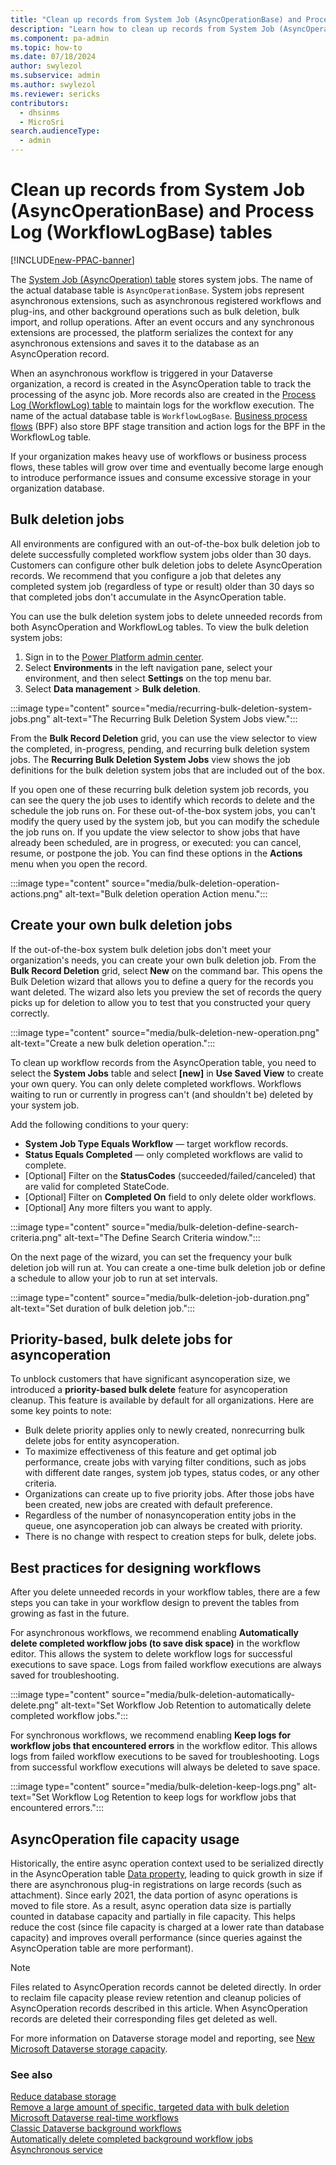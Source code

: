 ```yaml
---
title: "Clean up records from System Job (AsyncOperationBase) and Process Log (WorkflowLogBase) tables"
description: "Learn how to clean up records from System Job (AsyncOperationBase) and Process Log (WorkflowLogBase) tables."
ms.component: pa-admin
ms.topic: how-to
ms.date: 07/18/2024
author: swylezol
ms.subservice: admin
ms.author: swylezol
ms.reviewer: sericks 
contributors:
  - dhsinms 
  - MicroSri
search.audienceType: 
  - admin
---
```

# Clean up records from System Job (AsyncOperationBase) and Process Log (WorkflowLogBase) tables

[!INCLUDE[new-PPAC-banner](~/includes/new-PPAC-banner.md)]

The [System Job (AsyncOperation) table](/power-apps/developer/data-platform/reference/entities/asyncoperation) stores system jobs. The name of the actual database table is `AsyncOperationBase`. System jobs represent asynchronous extensions, such as asynchronous registered workflows and plug-ins, and other background operations such as bulk deletion, bulk import, and rollup operations. After an event occurs and any synchronous extensions are processed, the platform serializes the context for any asynchronous extensions and saves it to the database as an AsyncOperation record.

When an asynchronous workflow is triggered in your Dataverse organization, a record is created in the AsyncOperation table to track the processing of the async job. More records also are created in the [Process Log (WorkflowLog) table](/power-apps/developer/data-platform/reference/entities/workflowlog) to maintain logs for the workflow execution. The name of the actual database table is `WorkflowLogBase`. [Business process flows](/power-automate/business-process-flows-overview) (BPF) also store BPF stage transition and action logs for the BPF in the WorkflowLog table.

If your organization makes heavy use of workflows or business process flows, these tables will grow over time and eventually become large enough to introduce performance issues and consume excessive storage in your organization database.

## Bulk deletion jobs

All environments are configured with an out-of-the-box bulk deletion job to delete successfully completed workflow system jobs older than 30 days. Customers can configure other bulk deletion jobs to delete AsyncOperation records. We recommend that you configure a job that deletes any completed system job (regardless of type or result) older than 30 days so that completed jobs don't accumulate in the AsyncOperation table.

You can use the bulk deletion system jobs to delete unneeded records from both AsyncOperation and WorkflowLog tables. To view the bulk deletion system jobs:

1. Sign in to the [Power Platform admin center](https://admin.powerplatform.microsoft.com/).
2. Select **Environments** in the left navigation pane, select your environment, and then select **Settings** on the top menu bar.
3. Select **Data management** > **Bulk deletion**.

:::image type="content" source="media/recurring-bulk-deletion-system-jobs.png" alt-text="The Recurring Bulk Deletion System Jobs view.":::

From the **Bulk Record Deletion** grid, you can use the view selector to view the completed, in-progress, pending, and recurring bulk deletion system jobs. The **Recurring Bulk Deletion System Jobs** view shows the job definitions for the bulk deletion system jobs that are included out of the box.

If you open one of these recurring bulk deletion system job records, you can see the query the job uses to identify which records to delete and the schedule the job runs on. For these out-of-the-box system jobs, you can't modify the query used by the system job, but you can modify the schedule the job runs on. If you update the view selector to show jobs that have already been scheduled, are in progress, or executed: you can cancel, resume, or postpone the job. You can find these options in the **Actions** menu when you open the record.

:::image type="content" source="media/bulk-deletion-operation-actions.png" alt-text="Bulk deletion operation Action menu.":::

## Create your own bulk deletion jobs

If the out-of-the-box system bulk deletion jobs don't meet your organization's needs, you can create your own bulk deletion job. From the **Bulk Record Deletion** grid, select **New** on the command bar. This opens the Bulk Deletion wizard that allows you to define a query for the records you want deleted. The wizard also lets you preview the set of records the query picks up for deletion to allow you to test that you constructed your query correctly.

:::image type="content" source="media/bulk-deletion-new-operation.png" alt-text="Create a new bulk deletion operation.":::

To clean up workflow records from the AsyncOperation table, you need to select the **System Jobs** table and select **[new]** in **Use Saved View** to create your own query. You can only delete completed workflows. Workflows waiting to run or currently in progress can't (and shouldn't be) deleted by your system job.

Add the following conditions to your query:

- **System Job Type Equals Workflow** — target workflow records.
- **Status Equals Completed** — only completed workflows are valid to complete.
- [Optional] Filter on the **StatusCodes** (succeeded/failed/canceled) that are valid for completed StateCode.
- [Optional] Filter on **Completed On** field to only delete older workflows.
- [Optional] Any more filters you want to apply.

:::image type="content" source="media/bulk-deletion-define-search-criteria.png" alt-text="The Define Search Criteria window.":::

On the next page of the wizard, you can set the frequency your bulk deletion job will run at. You can create a one-time bulk deletion job or define a schedule to allow your job to run at set intervals.

:::image type="content" source="media/bulk-deletion-job-duration.png" alt-text="Set duration of bulk deletion job.":::

## Priority-based, bulk delete jobs for asyncoperation

To unblock customers that have significant asyncoperation size, we introduced a **priority-based bulk delete** feature for asyncoperation cleanup. This feature is available by default for all organizations. Here are some key points to note:

- Bulk delete priority applies only to newly created, nonrecurring bulk delete jobs for entity asyncoperation.
- To maximize effectiveness of this feature and get optimal job performance, create jobs with varying filter conditions, such as jobs with different date ranges, system job types, status codes, or any other criteria.
- Organizations can create up to five priority jobs. After those jobs have been created, new jobs are created with default preference.
- Regardless of the number of nonasyncoperation entity jobs in the queue, one asyncoperation job can always be created with priority.
- There is no change with respect to creation steps for bulk, delete jobs.

## Best practices for designing workflows

After you delete unneeded records in your workflow tables, there are a few steps you can take in your workflow design to prevent the tables from growing as fast in the future.

For asynchronous workflows, we recommend enabling **Automatically delete completed workflow jobs (to save disk space)** in the workflow editor. This allows the system to delete workflow logs for successful executions to save space. Logs from failed workflow executions are always saved for troubleshooting.

:::image type="content" source="media/bulk-deletion-automatically-delete.png" alt-text="Set Workflow Job Retention to automatically delete completed workflow jobs.":::

For synchronous workflows, we recommend enabling **Keep logs for workflow jobs that encountered errors** in the workflow editor. This allows logs from failed workflow executions to be saved for troubleshooting. Logs from successful workflow executions will always be deleted to save space.

:::image type="content" source="media/bulk-deletion-keep-logs.png" alt-text="Set Workflow Log Retention to keep logs for workflow jobs that encountered errors.":::

## AsyncOperation file capacity usage

Historically, the entire async operation context used to be serialized directly in the AsyncOperation table [Data property](/power-apps/developer/data-platform/reference/entities/asyncoperation#BKMK_Data), leading to quick growth in size if there are asynchronous plug-in registrations on large records (such as attachment). Since early 2021, the data portion of async operations is moved to file store. As a result, async operation data size is partially counted in database capacity and partially in file capacity. This helps reduce the cost (since file capacity is charged at a lower rate than database capacity) and improves overall performance (since queries against the AsyncOperation table are more performant).

> [!NOTE]
> Files related to AsyncOperation records cannot be deleted directly. In order to reclaim file capacity please review retention and cleanup policies of AsyncOperation records described in this article. When AsyncOperation records are deleted their corresponding files get deleted as well.

For more information on Dataverse storage model and reporting, see [New Microsoft Dataverse storage capacity](capacity-storage.md).

### See also

[Reduce database storage](free-storage-space.md#reduce-database-storage) <br />
[Remove a large amount of specific, targeted data with bulk deletion](delete-bulk-records.md) <br />
[Microsoft Dataverse real-time workflows](/power-apps/maker/data-platform/overview-realtime-workflows) <br />
[Classic Dataverse background workflows](/power-automate/workflow-processes) <br />
[Automatically delete completed background workflow jobs](/power-automate/best-practices-workflow-processes#automatically-delete-completed-background-workflow-jobs) <br />
[Asynchronous service](/power-apps/developer/data-platform/asynchronous-service)
